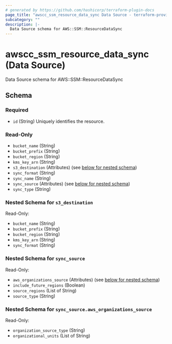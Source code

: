 ```yaml
---
# generated by https://github.com/hashicorp/terraform-plugin-docs
page_title: "awscc_ssm_resource_data_sync Data Source - terraform-provider-awscc"
subcategory: ""
description: |-
  Data Source schema for AWS::SSM::ResourceDataSync
---
```


# awscc_ssm_resource_data_sync (Data Source)

Data Source schema for AWS::SSM::ResourceDataSync



<!-- schema generated by tfplugindocs -->
## Schema

### Required

- `id` (String) Uniquely identifies the resource.

### Read-Only

- `bucket_name` (String)
- `bucket_prefix` (String)
- `bucket_region` (String)
- `kms_key_arn` (String)
- `s3_destination` (Attributes) (see [below for nested schema](#nestedatt--s3_destination))
- `sync_format` (String)
- `sync_name` (String)
- `sync_source` (Attributes) (see [below for nested schema](#nestedatt--sync_source))
- `sync_type` (String)

<a id="nestedatt--s3_destination"></a>
### Nested Schema for `s3_destination`

Read-Only:

- `bucket_name` (String)
- `bucket_prefix` (String)
- `bucket_region` (String)
- `kms_key_arn` (String)
- `sync_format` (String)


<a id="nestedatt--sync_source"></a>
### Nested Schema for `sync_source`

Read-Only:

- `aws_organizations_source` (Attributes) (see [below for nested schema](#nestedatt--sync_source--aws_organizations_source))
- `include_future_regions` (Boolean)
- `source_regions` (List of String)
- `source_type` (String)

<a id="nestedatt--sync_source--aws_organizations_source"></a>
### Nested Schema for `sync_source.aws_organizations_source`

Read-Only:

- `organization_source_type` (String)
- `organizational_units` (List of String)


